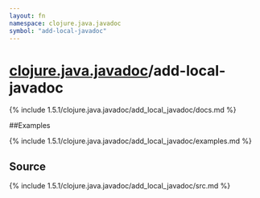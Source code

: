 ```yaml
---
layout: fn
namespace: clojure.java.javadoc
symbol: "add-local-javadoc"
---
```


# [clojure.java.javadoc](../)/add-local-javadoc

{% include 1.5.1/clojure.java.javadoc/add_local_javadoc/docs.md %}

##Examples

{% include 1.5.1/clojure.java.javadoc/add_local_javadoc/examples.md %}
## Source
{% include 1.5.1/clojure.java.javadoc/add_local_javadoc/src.md %}

